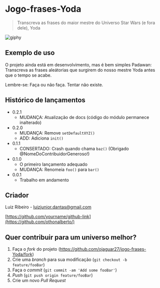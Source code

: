 # Jogo-frases-Yoda
> Transcreva as frases do maior mestre do Universo Star Wars (e fora dele), Yoda

![giphy](https://user-images.githubusercontent.com/44420390/65693883-60a36200-e04b-11e9-8df3-6b950d33dbea.gif)

## Exemplo de uso

O projeto ainda está em desenvolvimento, mas é bem simples Padawan: Transcreva as frases aleátorias que surgirem do nosso mestre Yoda antes que o tempo se acabe. 

Lembre-se: Faça ou não faça. Tentar não existe.

## Histórico de lançamentos

* 0.2.1
    * MUDANÇA: Atualização de docs (código do módulo permanece inalterado)
* 0.2.0
    * MUDANÇA: Remove `setDefaultXYZ()`
    * ADD: Adiciona `init()`
* 0.1.1
    * CONSERTADO: Crash quando chama `baz()` (Obrigado @NomeDoContribuidorGeneroso!)
* 0.1.0
    * O primeiro lançamento adequado
    * MUDANÇA: Renomeia `foo()` para `bar()`
* 0.0.1
    * Trabalho em andamento

## Criador
Luiz Ribeiro - luizjunior.dantas@gmail.com

[https://github.com/yourname/github-link](https://github.com/othonalberto/)

## Quer contribuir para um universo melhor?

1. Faça o _fork_ do projeto (<https://github.com/ojaguar27/jogo-frases-Yoda/fork>)
2. Crie uma _branch_ para sua modificação (`git checkout -b feature/fooBar`)
3. Faça o _commit_ (`git commit -am 'Add some fooBar'`)
4. _Push_ (`git push origin feature/fooBar`)
5. Crie um novo _Pull Request_

[npm-image]: https://img.shields.io/npm/v/datadog-metrics.svg?style=flat-square
[npm-url]: https://npmjs.org/package/datadog-metrics
[npm-downloads]: https://img.shields.io/npm/dm/datadog-metrics.svg?style=flat-square
[travis-image]: https://img.shields.io/travis/dbader/node-datadog-metrics/master.svg?style=flat-square
[travis-url]: https://travis-ci.org/dbader/node-datadog-metrics
[wiki]: https://github.com/seunome/seuprojeto/wiki
